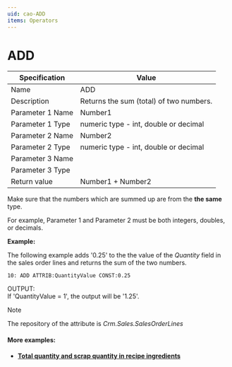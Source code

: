 ```yaml
---
uid: cao-ADD
items: Operators
---
```

# ADD 

| Specification | Value |
| ---- | ----- |
| Name | ADD |
| Description | Returns the sum (total) of two numbers. |
| Parameter 1 Name | Number1 |
| Parameter 1 Type | numeric type - int, double or decimal |
| Parameter 2 Name | Number2 |
| Parameter 2 Type | numeric type - int, double or decimal |
| Parameter 3 Name |
| Parameter 3 Type |
| Return value | Number1 + Number2 |

Make sure that the numbers which are summed up are from the **the same** type.

For example, Parameter 1 and Parameter 2 must be both integers, doubles, or decimals.

**Example:**

The following example adds '0.25' to the the value of the *Quantity* field in the sales order lines and returns the sum of the two numbers.
```
10: ADD ATTRIB:QuantityValue CONST:0.25                 
```
OUTPUT: <br> If 'QuantityValue = 1', the output will be '1.25'.

> [!NOTE]
> 
> The repository of the attribute is *Crm.Sales.SalesOrderLines*


#### More examples:
- **[Total quantity and scrap quantity in recipe ingredients](https://docs.erp.net/tech/advanced/calculated-attributes/examples/total-quantity-and-scrap-in-recipe-ingredients.html)**
